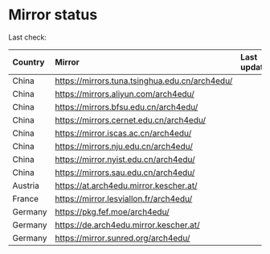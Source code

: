 <script src="./time.js"></script>
# Mirror status
Last check: <script type="text/javascript">localize(1724905487.1127656);</script>

|Country|Mirror|Last update|
|:------|:-----|:----------|
|China|https://mirrors.tuna.tsinghua.edu.cn/arch4edu/|<script type="text/javascript">localize(1724870496);</script>|
|China|https://mirrors.aliyun.com/arch4edu/|<script type="text/javascript">localize(1724870496);</script>|
|China|https://mirrors.bfsu.edu.cn/arch4edu/|<script type="text/javascript">localize(1724870496);</script>|
|China|https://mirrors.cernet.edu.cn/arch4edu/|<script type="text/javascript">localize(1724870496);</script>|
|China|https://mirror.iscas.ac.cn/arch4edu/|<script type="text/javascript">localize(1724870496);</script>|
|China|https://mirrors.nju.edu.cn/arch4edu/|<script type="text/javascript">localize(1724827285);</script>|
|China|https://mirror.nyist.edu.cn/arch4edu/|<script type="text/javascript">localize(1724827285);</script>|
|China|https://mirrors.sau.edu.cn/arch4edu/|<script type="text/javascript">localize(1724870496);</script>|
|Austria|https://at.arch4edu.mirror.kescher.at/|<script type="text/javascript">localize(1724870496);</script>|
|France|https://mirror.lesviallon.fr/arch4edu/|<script type="text/javascript">localize(1724870496);</script>|
|Germany|https://pkg.fef.moe/arch4edu/|<script type="text/javascript">localize(1724870496);</script>|
|Germany|https://de.arch4edu.mirror.kescher.at/|<script type="text/javascript">localize(1724870496);</script>|
|Germany|https://mirror.sunred.org/arch4edu/|<script type="text/javascript">localize(1724870496);</script>|

<script src="./tablefilter/tablefilter.js"></script>
<script src="./table.js"></script>